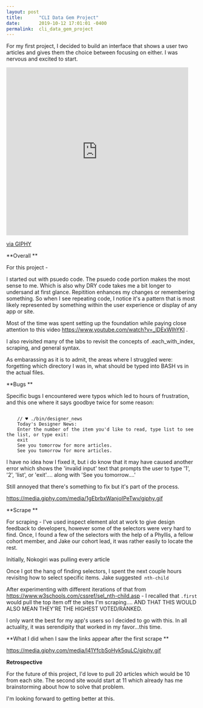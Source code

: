 ```yaml
---
layout: post
title:      "CLI Data Gem Project"
date:       2019-10-12 17:01:01 -0400
permalink:  cli_data_gem_project
---
```





For my first project, I decided to build an interface that shows a user two articles and gives them the choice between focusing on either. I was nervous and excited to start.

<iframe src="https://giphy.com/embed/FZuRP6WaW5qg" width="480" height="443" frameBorder="0" class="giphy-embed" allowFullScreen></iframe><p><a href="https://giphy.com/gifs/heavy-breathing-FZuRP6WaW5qg">via GIPHY</a></p>

**Overall
**

For this project - 

I started out with psuedo code. The psuedo code portion makes the most sense to me. Which is also why DRY code takes me a bit longer to undersand at first glance. Repitition enhances my changes or remembering something. So when I see repeating code, I notice it's a pattern that is most likely represented by something within the user experience or display of any app or site.


Most of the time was spent setting up the foundation while paying close attention to this video
https://www.youtube.com/watch?v=_lDExWIhYKI . 

I also revisited many of the labs to revisit the concepts of .each_with_index, scraping, and general syntax.

As embarassing as it is to admit, the areas where I struggled were: forgetting which directory I was in, what should be typed into BASH vs in the actual files. 

**Bugs
**

Specific bugs I encountered were typos which led to hours of frustration, and this one where it says goodbye twice for some reason:

```

	// ♥ ./bin/designer_news
	Today's Designer News:
	Enter the number of the item you'd like to read, type list to see the list, or type exit:
	exit
	See you tomorrow for more articles.
	See you tomorrow for more articles.
```


I have no idea how I fixed it, but i do know that it may have caused another error which shows the 'invalid input' text that prompts the user to type '1', '2', 'list', or 'exit'.... along with 'See you tomorrow....'


Still annoyed that there's something to fix but it's part of the process.

https://media.giphy.com/media/1gEbrbxWanjoIPeTwv/giphy.gif

**Scrape
**

For scraping - I've used inspect element alot at work to give design feedback to developers, however some of the selectors were very hard to find. Once, I found a few of the selectors with the help of a Phyllis, a fellow cohort member, and Jake our cohort lead, it was rather easily to locate the rest.

Initially, Nokogiri was pulling every article

Once I got the hang of finding selectors, I spent the next couple hours revisitng how to select specific items. 
Jake suggested` nth-child`

After experimenting with different iterations of that from https://www.w3schools.com/cssref/sel_nth-child.asp - I recalled that `.first` would pull the top item off the sites I'm scraping.... AND THAT THIS WOULD ALSO MEAN THEY'RE THE HIGHEST VOTED/RANKED.

I only want the best for my app's users so I decided to go with this. In all actuality, it was serendipity that worked in my favor...this time.


**What I did when I saw the links appear after the first scrape
**

https://media.giphy.com/media/l41YfcbSoHyk5quLC/giphy.gif


**Retrospective** 

For the future of this project, I'd love to pull 20 articles which would be 10 from each site. The second site would start at 11 which already has me brainstorming about how to solve that problem.

I'm looking forward to getting better at this.


